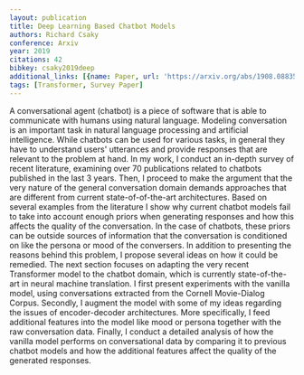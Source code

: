 ```yaml
---
layout: publication
title: Deep Learning Based Chatbot Models
authors: Richard Csaky
conference: Arxiv
year: 2019
citations: 42
bibkey: csaky2019deep
additional_links: [{name: Paper, url: 'https://arxiv.org/abs/1908.08835'}]
tags: [Transformer, Survey Paper]
---
```

A conversational agent (chatbot) is a piece of software that is able to
communicate with humans using natural language. Modeling conversation is an
important task in natural language processing and artificial intelligence.
While chatbots can be used for various tasks, in general they have to
understand users' utterances and provide responses that are relevant to the
problem at hand.
  In my work, I conduct an in-depth survey of recent literature, examining over
70 publications related to chatbots published in the last 3 years. Then, I
proceed to make the argument that the very nature of the general conversation
domain demands approaches that are different from current state-of-of-the-art
architectures. Based on several examples from the literature I show why current
chatbot models fail to take into account enough priors when generating
responses and how this affects the quality of the conversation. In the case of
chatbots, these priors can be outside sources of information that the
conversation is conditioned on like the persona or mood of the conversers. In
addition to presenting the reasons behind this problem, I propose several ideas
on how it could be remedied.
  The next section focuses on adapting the very recent Transformer model to the
chatbot domain, which is currently state-of-the-art in neural machine
translation. I first present experiments with the vanilla model, using
conversations extracted from the Cornell Movie-Dialog Corpus. Secondly, I
augment the model with some of my ideas regarding the issues of encoder-decoder
architectures. More specifically, I feed additional features into the model
like mood or persona together with the raw conversation data. Finally, I
conduct a detailed analysis of how the vanilla model performs on conversational
data by comparing it to previous chatbot models and how the additional features
affect the quality of the generated responses.